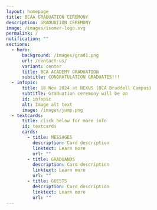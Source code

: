```yaml
---
layout: homepage
title: BCAA GRADUATION CEREMONY
description: GRADUATION CEREMONY
image: /images/isomer-logo.svg
permalink: /
notification: ""
sections:
  - hero:
      background: /images/grad1.png
      url: /contact-us/
      variant: center
      title: BCA ACADEMY GRADUATION
      subtitle: CONGRATULATION GRADUATES!!!
  - infopic:
      title: 18 Nov 2024 at NEXUS (BCA Braddell Campus)
      subtitle: Graduation ceremony will be on
      id: infopic
      alt: Image alt text
      image: /images/jump.png
  - textcards:
      title: click below for more info
      id: textcards
      cards:
        - title: MESSAGES
          description: Card description
          linktext: Learn more
          url: ""
        - title: GRADUANDS
          description: Card description
          linktext: Learn more
          url: ""
        - title: GUESTS
          description: Card description
          linktext: Learn more
          url: ""
---
```

